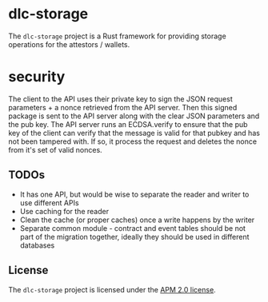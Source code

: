 # dlc-storage

The `dlc-storage` project is a Rust framework for providing storage operations for the attestors / wallets.

# security
The client to the API uses their private key to sign the JSON request parameters +
a nonce retrieved from the API server. Then this signed package is sent to the API server
along with the clear JSON parameters and the pub key. The API server runs an
ECDSA.verify to ensure that the pub key of the client can verify that the message is
valid for that pubkey and has not been tampered with. If so, it process the request
and deletes the nonce from it's set of valid nonces.

## TODOs

- It has one API, but would be wise to separate the reader and writer to use different APIs
- Use caching for the reader
- Clean the cache (or proper caches) once a write happens by the writer
- Separate common module - contract and event tables should be not part of the migration together, ideally they should be used in different databases

## License

The `dlc-storage` project is licensed under the [APM 2.0 license](LICENSE).
